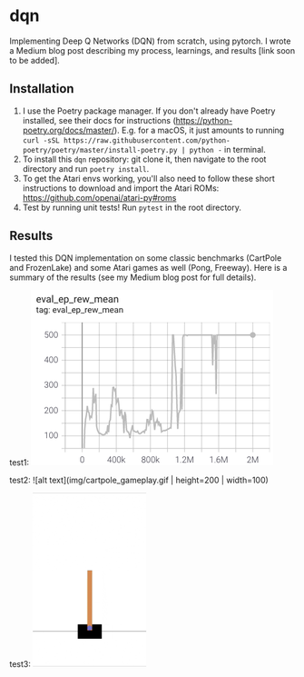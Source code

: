 # dqn
Implementing Deep Q Networks (DQN) from scratch, using pytorch. I wrote a Medium blog post describing my process, learnings, and results [link soon to be added].

## Installation
1. I use the Poetry package manager. If you don't already have Poetry installed, see their docs for instructions (https://python-poetry.org/docs/master/). E.g. for a macOS, it just amounts to running `curl -sSL https://raw.githubusercontent.com/python-poetry/poetry/master/install-poetry.py | python -` in terminal.
2. To install this `dqn` repository: git clone it, then navigate to the root directory and run `poetry install`.
3. To get the Atari envs working, you'll also need to follow these short instructions to download and import the Atari ROMs: https://github.com/openai/atari-py#roms
4. Test by running unit tests! Run `pytest` in the root directory.

## Results
I tested this DQN implementation on some classic benchmarks (CartPole and FrozenLake) and some Atari games as well (Pong, Freeway). Here is a summary of the results (see my Medium blog post for full details).

test1: ![alt text](img/cartpole_training_1.png)

test2: ![alt text](img/cartpole_gameplay.gif | height=200 | width=100)

test3: <img src="img/cartpole_gameplay.gif" alt="drawing" width="200"/>
